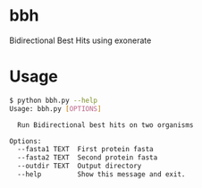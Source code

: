 # bbh
Bidirectional Best Hits using exonerate

# Usage

```bash
$ python bbh.py --help
Usage: bbh.py [OPTIONS]

  Run Bidirectional best hits on two organisms

Options:
  --fasta1 TEXT  First protein fasta
  --fasta2 TEXT  Second protein fasta
  --outdir TEXT  Output directory
  --help         Show this message and exit.
```
